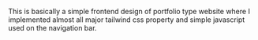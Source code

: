 This is basically a simple frontend design of portfolio type website where I implemented almost all major tailwind css property and simple javascript used on the navigation bar. 
